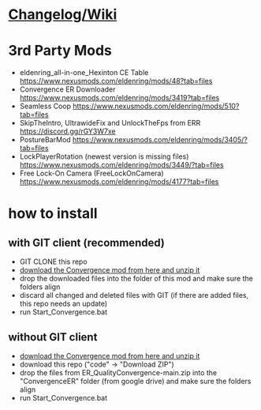 # [Changelog/Wiki](https://docs.google.com/spreadsheets/d/1AsFlqzsFYiBCyEobpUrh3SBEQkSGP2jWntixRSuaTUE/edit?gid=1672564269#gid=1672564269)

# 3rd Party Mods

- eldenring_all-in-one_Hexinton CE Table https://www.nexusmods.com/eldenring/mods/48?tab=files
- Convergence ER Downloader https://www.nexusmods.com/eldenring/mods/3419?tab=files
- Seamless Coop https://www.nexusmods.com/eldenring/mods/510?tab=files
- SkipTheIntro, UltrawideFix and UnlockTheFps from ERR https://discord.gg/rGY3W7xe
- PostureBarMod https://www.nexusmods.com/eldenring/mods/3405/?tab=files
- LockPlayerRotation (newest version is missing files) https://www.nexusmods.com/eldenring/mods/3449/?tab=files
- Free Lock-On Camera (FreeLockOnCamera) https://www.nexusmods.com/eldenring/mods/4177?tab=files

# how to install

## with GIT client (recommended)

- GIT CLONE this repo
- [download the Convergence mod from here and unzip it](https://drive.google.com/file/d/1-ZlgXuenvQ_PrTM3aX8mgCBnr01N1hDb/view?usp=sharing)
- drop the downloaded files into the folder of this mod and make sure the folders align
- discard all changed and deleted files with GIT (if there are added files, this repo needs an update)
- run Start_Convergence.bat

## without GIT client

- [download the Convergence mod from here and unzip it](https://drive.google.com/file/d/1-ZlgXuenvQ_PrTM3aX8mgCBnr01N1hDb/view?usp=sharing)
- download this repo ("code" -> "Download ZIP")
- drop the files from ER_QualityConvergence-main.zip into the "ConvergenceER" folder (from google drive) and make sure the folders align
- run Start_Convergence.bat
